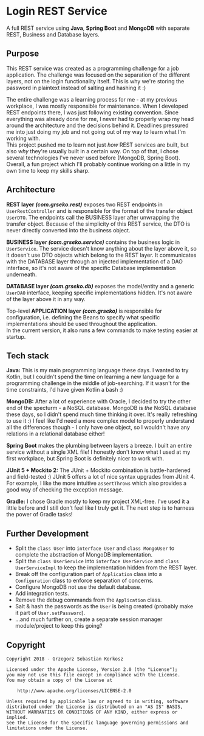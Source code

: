 # Login REST Service
A full REST service using **Java**, **Spring Boot** and **MongoDB** with separate REST, Business and Database layers.

## Purpose
This REST service was created as a programming challenge for a job application. The challenge was focused on the separation of the different layers, not on the login functionality itself. This is why we're storing the password in plaintext instead of salting and hashing it :)

The entire challenge was a learning process for me - at my previous workplace, I was mostly responsible for maintenance. When I developed REST endpoints there, I was just following existing convention. Since everything was already done for me, I never had to properly wrap my head around the architecture and the decisions behind it. Deadlines pressured me into just doing my job and not going out of my way to learn what I'm working with.  
This project pushed me to learn not just *how* REST services are built, but also *why* they're usually built in a certain way. On top of that, I chose several technologies I've never used before (MongoDB, Spring Boot).  
Overall, a fun project which I'll probably continue working on a little in my own time to keep my skills sharp.

## Architecture
**REST layer *(com.grseko.rest)*** exposes two REST endpoints in `UserRestController` and is responsible for the format of the transfer object `UserDTO`. The endpoints call the BUSINESS layer after unwrapping the transfer object. Because of the simplicity of this REST service, the DTO is never directly converted into the business object.

**BUSINESS layer *(com.grseko.service)*** contains the business logic in `UserService`. The service doesn't know anything about the layer above it, so it doesn't use DTO objects which belong to the REST layer. It communicates with the DATABASE layer through an injected implementation of a DAO interface, so it's not aware of the specific Database implementation underneath.
 
**DATABASE layer *(com.grseko.db)*** exposes the model/entity and a generic `UserDAO` interface, keeping specific implementations hidden. It's not aware of the layer above it in any way.  

Top-level **APPLICATION layer *(com.grseko)*** is responsible for configuration, i.e. defining the Beans to specify what specific implementations should be used throughout the application.  
In the current version, it also runs a few commands to make testing easier at startup.

## Tech stack
**Java:** This is my main programming language these days. I wanted to try Kotlin, but I couldn't spend the time on learning a new language for a programming challenge in the middle of job-searching. If it wasn't for the time constraints, I'd have given Kotlin a bash :)

**MongoDB:** After a lot of experience with Oracle, I decided to try the other end of the specturm - a NoSQL database. MongoDB is *the* NoSQL database these days, so I didn't spend much time thinking it over. It's really refreshing to use it :) I feel like I'd need a more complex model to properly understand all the differences though - I only have one object, so I wouldn't have any relations in a relational database either!
  
**Spring Boot** makes the plumbing between layers a breeze. I built an entire service without a single XML file! I honestly don't know what I used at my first workplace, but Spring Boot is definitely nicer to work with.

**JUnit 5 + Mockito 2:** The JUnit + Mockito combination is battle-hardened and field-tested :) JUnit 5 offers a lot of nice syntax upgrades from JUnit 4. For example, I like the more intuitive `assertThrows` which also provides a good way of checking the exception message.

**Gradle:** I chose Gradle mostly to keep my project XML-free. I've used it a little before and I still don't feel like I truly get it. The next step is to harness the power of Gradle tasks!

## Further Development
* Split the `class User` into `interface User` and `class MongoUser` to complete the abstraction of MongoDB implementation.
* Split the `class UserService` into `interface UserService` and `class UserServiceImpl` to keep the implementation hidden from the REST layer.
* Break off the configuration part of `Application` class into a `Configuration` class to enforce separation of concerns.
* Configure MongoDB not use the default database.
* Add integration tests.
* Remove the debug commands from the `Application` class.
* Salt & hash the passwords as the `User` is being created (probably make it part of `User.setPassword`).
* ...and much further on, create a separate session manager module/project to keep this going?

## Copyright
````
Copyright 2018 - Grzegorz Sebastian Korkosz

Licensed under the Apache License, Version 2.0 (the "License");
you may not use this file except in compliance with the License.
You may obtain a copy of the License at

    http://www.apache.org/licenses/LICENSE-2.0

Unless required by applicable law or agreed to in writing, software
distributed under the License is distributed on an "AS IS" BASIS,
WITHOUT WARRANTIES OR CONDITIONS OF ANY KIND, either express or implied.
See the License for the specific language governing permissions and
limitations under the License.
````
